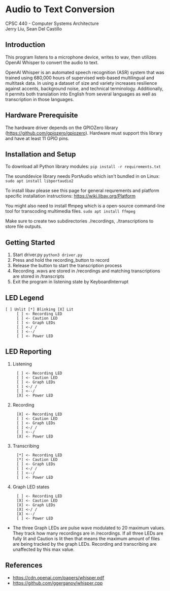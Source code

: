 # Audio to Text Conversion
CPSC 440 - Computer Systems Architecture <br>
Jerry Liu, Sean Del Castillo


## Introduction
This program listens to a microphone device, writes to wav, then utilizes OpenAI Whisper to convert the audio to text.

OpenAI Whisper is an automated speech recognition (ASR) system that was trained using 680,000 hours of supervised web-based multilingual and multitask data. In using a dataset of size and variety increases resilience against accents, background noise, and technical terminology. Additionally, it permits both translation into English from several languages as well as transcription in those languages. 

## Hardware Prerequisite
The hardware driver depends on the GPIOZero library (https://github.com/gpiozero/gpiozero). Hardware must support this library and have at least 11 GPIO pins. 

## Installation and Setup
To download all Python library modules:
```pip install -r requirements.txt```

The sounddevice library needs PortAudio which isn't bundled in on Linux:
```sudo apt install libportaudio2```

To install libav please see this page for general requrements and platform specific installation instructions:
https://wiki.libav.org/Platform

You might also need to install ffmpeg which is a open-source command-line tool for transcoding multimedia files.
```sudo apt install ffmpeg```

Make sure to create two subdirectories ./recordings, ./transcriptions to store file outputs.

## Getting Started
1. Start driver.py
```python3 driver.py```
2. Press and hold the recording_button to record
3. Release the button to start the transcription process
4. Recording .wavs are stored in /recordings and matching transcriptions are stored in /transcripts
5. Exit the program in listening state by KeyboardInterrupt

## LED Legend
```
[ ] Unlit [*] Blinking [X] Lit
     [ ] <- Recording LED
     [ ] <- Caution LED
     [ ] <- Graph LEDs
     [ ] <-/ /
     [ ] <--/
     [ ] <- Power LED
```

## LED Reporting
1. Listening
```
     [ ] <- Recording LED
     [ ] <- Caution LED
     [ ] <- Graph LEDs
     [ ] <-/ /
     [ ] <--/
     [X] <- Power LED
```

2. Recording
```
     [X] <- Recording LED
     [ ] <- Caution LED
     [ ] <- Graph LEDs
     [ ] <-/ /
     [ ] <--/
     [X] <- Power LED
```

3. Transcribing
```
     [*] <- Recording LED
     [*] <- Caution LED
     [ ] <- Graph LEDs
     [ ] <-/ /
     [ ] <--/
     [ ] <- Power LED
```

4. Graph LED states
```
     [ ] <- Recording LED
     [X] <- Caution LED
     [X] <- Graph LEDs
     [X] <-/ /
     [X] <--/
     [ ] <- Power LED
```
  - The three Graph LEDs are pulse wave modulated to 20 maximum values. They track 
    how many recordings are in /recordings. If all three LEDs are fully lit and 
    Caution is lit then that means the maximum amount of files are being tracked by 
    the graph LEDs. Recording and transcribing are unaffected by this max value.

## References
- https://cdn.openai.com/papers/whisper.pdf
- https://github.com/ggerganov/whisper.cpp
